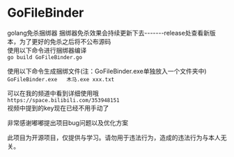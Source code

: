 # GoFileBinder   

golang免杀捆绑器 捆绑器免杀效果会持续更新下去-------release处查看新版本，为了更好的免杀之后将不公布源码   
使用以下命令进行捆绑器编译   
`go build GoFileBinder.go`
   
使用以下命令生成捆绑文件(注：GoFileBinder.exe单独放入一个文件夹中)   
`GoFileBinder.exe	木马.exe xxx.txt`
   
 可以在我的频道中看到详细使用哦   
 `https://space.bilibili.com/353948151`   
 视频中提到的key现在已经不用手动了   
    
 非常感谢嘟嘟提出项目bug问题以及优化方案       
 
 此项目为开源项目，仅提供与学习。请勿用于违法行为，造成的违法行为与本人无关。

